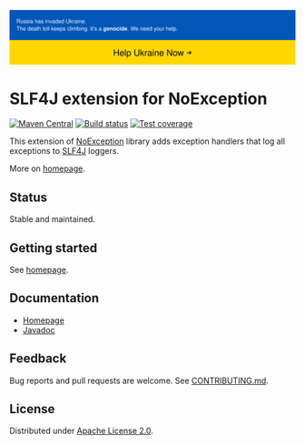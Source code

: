 <!--- Generated by scripts/configure.py --->
[![SWUbanner](https://raw.githubusercontent.com/vshymanskyy/StandWithUkraine/main/banner2-direct.svg)](https://github.com/vshymanskyy/StandWithUkraine/blob/main/docs/README.md)

# SLF4J extension for NoException

[![Maven Central](https://img.shields.io/maven-central/v/com.machinezoo.noexception/noexception-slf4j)](https://search.maven.org/artifact/com.machinezoo.noexception/noexception-slf4j)
[![Build status](https://github.com/robertvazan/noexception-slf4j/workflows/build/badge.svg)](https://github.com/robertvazan/noexception-slf4j/actions/workflows/build.yml)
[![Test coverage](https://codecov.io/gh/robertvazan/noexception-slf4j/branch/master/graph/badge.svg)](https://codecov.io/gh/robertvazan/noexception-slf4j)

This extension of [NoException](https://noexception.machinezoo.com/) library adds exception handlers
that log all exceptions to [SLF4J](https://www.slf4j.org/) loggers.

More on [homepage](https://noexception.machinezoo.com/slf4j).

## Status

Stable and maintained.

## Getting started

See [homepage](https://noexception.machinezoo.com/slf4j).

## Documentation

* [Homepage](https://noexception.machinezoo.com/slf4j)
* [Javadoc](https://noexception.machinezoo.com/javadocs/slf4j/com.machinezoo.noexception.slf4j/com/machinezoo/noexception/slf4j/package-summary.html)

## Feedback

Bug reports and pull requests are welcome. See [CONTRIBUTING.md](CONTRIBUTING.md).

## License

Distributed under [Apache License 2.0](LICENSE).
